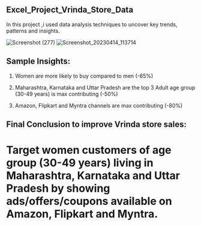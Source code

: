 ## Excel_Project_Vrinda_Store_Data
In this project ,i used data analysis techniques to uncover key trends, patterns and insights.



![Screenshot (277)](https://github.com/mithi1322/Data-analyst-Project/assets/127670239/59195d04-f575-4951-85bd-2a139410f603)
![Screenshot_20230414_113714](https://github.com/mithi1322/Data-analyst-Project/assets/127670239/f0fd37c4-c9f0-4a09-a164-2cf31421cbaa)

## Sample Insights:

1. Women are more likely to buy compared to men (-65%)

2. Maharashtra, Karnataka and Uttar Pradesh are the top 3 Adult age group (30-49 years) is max contributing (-50%)

3. Amazon, Flipkart and Myntra channels are max contributing (-80%)

## Final Conclusion to improve Vrinda store sales:

# Target women customers of age group (30-49 years) living in Maharashtra, Karnataka and Uttar Pradesh by showing ads/offers/coupons available on Amazon, Flipkart and Myntra.
